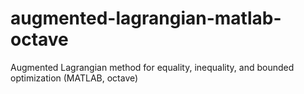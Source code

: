 # augmented-lagrangian-matlab-octave
Augmented Lagrangian method for equality, inequality, and bounded optimization (MATLAB, octave)
